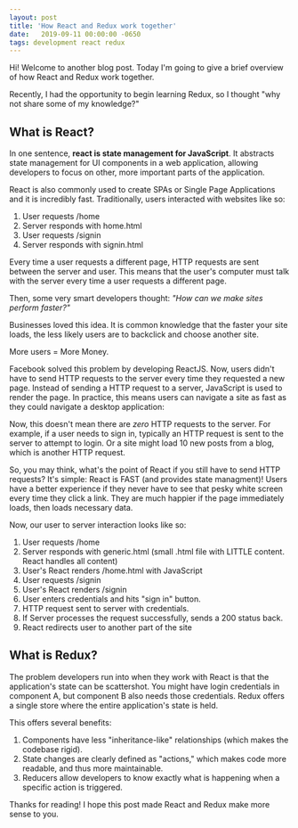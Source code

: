```yaml
---
layout: post
title: 'How React and Redux work together'
date:   2019-09-11 00:00:00 -0650
tags: development react redux 
---
```

Hi! Welcome to another blog post. Today I'm going to give a brief overview of how React and Redux work together.

Recently, I had the opportunity to begin learning Redux, so I thought "why not share some of my knowledge?"

## What is React?
In one sentence, **react is state management for JavaScript**. It abstracts state management for UI components in a web application, 
allowing developers to focus on other, more important parts of the application.

React is also commonly used to create SPAs or Single Page Applications and it is incredibly fast. Traditionally, users interacted with websites like so:

1. User requests /home
2. Server responds with home.html
3. User requests /signin
4. Server responds with signin.html

Every time a user requests a different page, HTTP requests are sent between the server and user. This means that the user's computer must 
talk with the server every time a user requests a different page.

Then, some very smart developers thought: _"How can we make sites perform faster?"_

Businesses loved this idea. It is common knowledge that the faster your site loads, the less likely users are to backclick and choose another site. 

More users = More Money.

Facebook solved this problem by developing ReactJS. Now, users didn't have to send HTTP requests to the server every time they requested a new page. 
Instead of sending a HTTP request to a server, JavaScript is used to render the page. In practice, this means users can navigate a site as fast 
as they could navigate a desktop application:

Now, this doesn't mean there are _zero_ HTTP requests to the server. For example, if a user needs to sign in, typically an HTTP request is sent 
to the server to attempt to login. Or a site might load 10 new posts from a blog, which is another HTTP request.

So, you may think, what's the point of React if you still have to send HTTP requests? It's simple: React is FAST (and provides state managment)! Users have a better experience if they 
never have to see that pesky white screen every time they click a link. They are much happier if the page immediately loads, then loads necessary data.

Now, our user to server interaction looks like so:

1. User requests /home
2. Server responds with generic.html (small .html file with LITTLE content. React handles all content)
3. User's React renders /home.html with JavaScript
4. User requests /signin
5. User's React renders /signin
6. User enters credentials and hits "sign in" button.
7. HTTP request sent to server with credentials.
8. If Server processes the request successfully, sends a 200 status back.
9. React redirects user to another part of the site

## What is Redux?
The problem developers run into when they work with React is that the application's state can be scattershot. You might have login credentials 
in component A, but component B also needs those credentials. Redux offers a single store where the entire application's state is held.

This offers several benefits:

1. Components have less "inheritance-like" relationships (which makes the codebase rigid).
2. State changes are clearly defined as "actions," which makes code more readable, and thus more maintainable. 
3. Reducers allow developers to know exactly what is happening when a specific action is triggered.

Thanks for reading! I hope this post made React and Redux make more sense to you.




